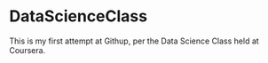 DataScienceClass
================

This is my first attempt at Githup, per the Data Science Class held at Coursera.
